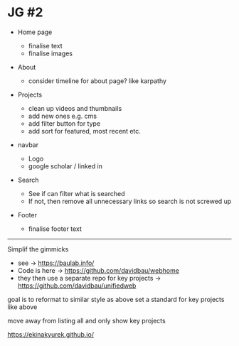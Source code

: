 # JG #2

- Home page

  - finalise text
  - finalise images

- About

  - consider timeline for about page? like karpathy

- Projects

  - clean up videos and thumbnails
  - add new ones e.g. cms
  - add filter button for type
  - add sort for featured, most recent etc.

- navbar

  - Logo
  - google scholar / linked in

- Search

  - See if can filter what is searched
  - If not, then remove all unnecessary links so search is not screwed up

- Footer
  - finalise footer text


---
Simplif the gimmicks 
- see -> https://baulab.info/ 
- Code is here -> https://github.com/davidbau/webhome
- they then use a separate repo for key projects -> https://github.com/davidbau/unifiedweb


goal is to reformat to similar style as above
set a standard for key projects like above

move away from listing all and only show key projects

https://ekinakyurek.github.io/ 
